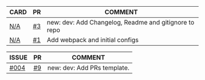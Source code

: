 CARD | PR | COMMENT
---|---|---
[N/A]() | [#3](https://github.com/frismaury/gelmdetra/pull/3) | new: dev: Add Changelog, Readme and gitignore to repo
[N/A]() | [#1](https://github.com/frismaury/gelmdetra/pull/1) | Add webpack and initial configs

ISSUE | PR | COMMENT
---|---|---
[#004](https://github.com/frismaury/gelmdetra/issues/4) | [#9](https://github.com/frismaury/gelmdetra/pull/9) | new: dev: Add PRs template.

